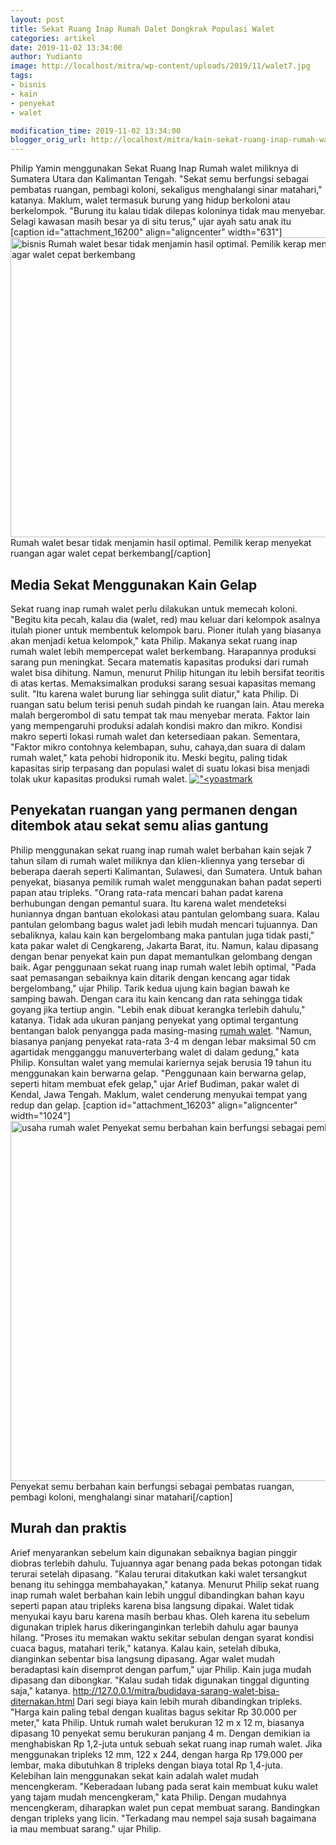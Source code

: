 ```yaml
---
layout: post
title: Sekat Ruang Inap Rumah Dalet Dongkrak Populasi Walet
categories: artikel
date: 2019-11-02 13:34:00
author: Yudianto
image: http://localhost/mitra/wp-content/uploads/2019/11/walet7.jpg
tags:
- bisnis
- kain
- penyekat
- walet

modification_time: 2019-11-02 13:34:00
blogger_orig_url: http://localhost/mitra/kain-sekat-ruang-inap-rumah-walet.html
---
```


Philip Yamin menggunakan Sekat Ruang Inap Rumah walet miliknya di Sumatera Utara dan Kalimantan Tengah. "Sekat semu berfungsi sebagai pembatas ruangan, pembagi koloni, sekaligus menghalangi sinar matahari," katanya.
Maklum, walet termasuk burung yang hidup berkoloni atau berkelompok. "Burung itu kalau tidak dilepas koloninya tidak mau menyebar. Selagi kawasan masih besar ya di situ terus," ujar ayah satu anak itu
[caption id="attachment_16200" align="aligncenter" width="631"]<a href="http://127.0.0.1/mitra/wp-content/uploads/2019/11/sarang-walet_631x480.jpg"><img class="wp-image-16200 size-full" src="http://127.0.0.1/mitra/wp-content/uploads/2019/11/sarang-walet_631x480.jpg" alt="bisnis Rumah walet besar tidak menjamin hasil optimal. Pemilik kerap menyekat ruangan agar walet cepat berkembang" width="631" height="480" /></a> Rumah walet besar tidak menjamin hasil optimal. Pemilik kerap menyekat ruangan agar walet cepat berkembang[/caption]
<h2>Media Sekat Menggunakan Kain Gelap</h2>
Sekat ruang inap rumah walet perlu dilakukan untuk memecah koloni. "Begitu kita pecah, kalau dia (walet, red) mau keluar dari kelompok asalnya itulah pioner untuk membentuk kelompok baru. Pioner itulah yang biasanya akan menjadi ketua kelompok," kata Philip.
Makanya sekat ruang inap rumah walet lebih mempercepat walet berkembang. Harapannya produksi sarang pun meningkat. Secara matematis kapasitas produksi dari rumah walet bisa dihitung. Namun, menurut Philip hitungan itu lebih bersifat teoritis di atas kertas.
Memaksimalkan produksi sarang sesuai kapasitas memang sulit. "Itu karena walet burung liar sehingga sulit diatur," kata Philip. Di ruangan satu belum terisi penuh sudah pindah ke ruangan lain. Atau mereka malah bergerombol di satu tempat tak mau menyebar merata. Faktor lain yang mempengaruhi produksi adalah kondisi makro dan mikro.
Kondisi makro seperti lokasi rumah walet dan ketersediaan pakan. Sementara, "Faktor mikro contohnya kelembapan, suhu, cahaya,dan suara di dalam rumah walet," kata pehobi hidroponik itu. Meski begitu, paling tidak kapasitas sirip terpasang dan populasi walet di suatu lokasi bisa menjadi tolak ukur kapasitas produksi rumah walet.
<a href="http://127.0.0.1/mitra/wp-content/uploads/2019/11/sekat.jpg"><img class="wp-image-16202 size-large" src="http://127.0.0.1/mitra/wp-content/uploads/2019/11/sekat-1024x576.jpg" alt="&quot;&lt;yoastmark" /></a>
<h2>Penyekatan ruangan yang permanen dengan ditembok atau sekat semu alias gantung</h2>
Philip menggunakan sekat ruang inap rumah walet berbahan kain sejak 7 tahun silam di rumah walet miliknya dan klien-kliennya yang tersebar di beberapa daerah seperti Kalimantan, Sulawesi, dan Sumatera.
Untuk bahan penyekat, biasanya pemilik rumah walet menggunakan bahan padat seperti papan atau tripleks. "Orang rata-rata mencari bahan padat karena berhubungan dengan pemantul suara.
Itu karena walet mendeteksi huniannya dngan bantuan ekolokasi atau pantulan gelombang suara. Kalau pantulan gelombang bagus walet jadi lebih mudah mencari tujuannya.
Dan sebaliknya, kalau kain kan bergelombang maka pantulan juga tidak pasti," kata pakar walet di Cengkareng, Jakarta Barat, itu. Namun, kalau dipasang dengan benar penyekat kain pun dapat memantulkan gelombang dengan baik.
Agar penggunaan sekat ruang inap rumah walet lebih optimal, "Pada saat pemasangan sebaiknya kain ditarik dengan kencang agar tidak bergelombang," ujar Philip. Tarik kedua ujung kain bagian bawah ke samping bawah. Dengan cara itu kain kencang dan rata sehingga tidak goyang jika tertiup angin. "Lebih enak dibuat kerangka terlebih dahulu," katanya.
Tidak ada ukuran panjang penyekat yang optimal tergantung bentangan balok penyangga pada masing-masing <a href="http://127.0.0.1/mitra/alih-fungsi-ruko-menjadi-sarang-walet.html">rumah walet</a>. "Namun, biasanya panjang penyekat rata-rata 3-4 m dengan lebar maksimal 50 cm agartidak mengganggu manuverterbang walet di dalam gedung," kata Philip.
Konsultan walet yang memulai kariernya sejak berusia 19 tahun itu menggunakan kain berwarna gelap. "Penggunaan kain berwarna gelap, seperti hitam membuat efek gelap," ujar Arief Budiman, pakar walet di Kendal, Jawa Tengah. Maklum, walet cenderung menyukai tempat yang redup dan gelap.
[caption id="attachment_16203" align="aligncenter" width="1024"]<a href="http://127.0.0.1/mitra/wp-content/uploads/2019/11/walet7.jpg"><img class="wp-image-16203 size-large" src="http://127.0.0.1/mitra/wp-content/uploads/2019/11/walet7-1024x576.jpg" alt="usaha rumah walet Penyekat semu berbahan kain berfungsi sebagai pembatas ruangan, pembagi koloni, menghalangi sinar matahari" width="1024" height="576" /></a> Penyekat semu berbahan kain berfungsi sebagai pembatas ruangan, pembagi koloni, menghalangi sinar matahari[/caption]
<h2>Murah dan praktis</h2>
Arief menyarankan sebelum kain digunakan sebaiknya bagian pinggir diobras terlebih dahulu. Tujuannya agar benang pada bekas potongan tidak terurai setelah dipasang. "Kalau terurai ditakutkan kaki walet tersangkut benang itu sehingga membahayakan," katanya.
Menurut Philip sekat ruang inap rumah walet berbahan kain lebih unggul dibandingkan bahan kayu seperti papan atau tripleks karena bisa langsung dipakai. Walet tidak menyukai kayu baru karena masih berbau khas.
Oleh karena itu sebelum digunakan triplek harus dikeringanginkan terlebih dahulu agar baunya hilang. "Proses itu memakan waktu sekitar sebulan dengan syarat kondisi cuaca bagus, matahari terik," katanya.
Kalau kain, setelah dibuka, dianginkan sebentar bisa langsung dipasang. Agar walet mudah beradaptasi kain disemprot dengan parfum," ujar Philip. Kain juga mudah dipasang dan dibongkar. "Kalau sudah tidak digunakan tinggal digunting saja," katanya. <a href="http://127.0.0.1/mitra/budidaya-sarang-walet-bisa-diternakan.html">http://127.0.0.1/mitra/budidaya-sarang-walet-bisa-diternakan.html</a>
Dari segi biaya kain lebih murah dibandingkan tripleks. "Harga kain paling tebal dengan kualitas bagus sekitar Rp 30.000 per meter," kata Philip. Untuk rumah walet berukuran 12 m x 12 m, biasanya dipasang 10 penyekat semu berukuran panjang 4 m.
Dengan demikian ia menghabiskan Rp 1,2-juta untuk sebuah sekat ruang inap rumah walet. Jika menggunakan tripleks 12 mm, 122 x 244, dengan harga Rp 179.000 per lembar, maka dibutuhkan 8 tripleks dengan biaya total Rp 1,4-juta.
Kelebihan lain menggunakan sekat kain adalah walet mudah mencengkeram. "Keberadaan lubang pada serat kain membuat kuku walet yang tajam mudah mencengkeram," kata Philip.
Dengan mudahnya mencengkeram, diharapkan walet pun cepat membuat sarang. Bandingkan dengan tripleks yang licin. "Terkadang mau nempel saja susah bagaimana ia mau membuat sarang." ujar Philip.
